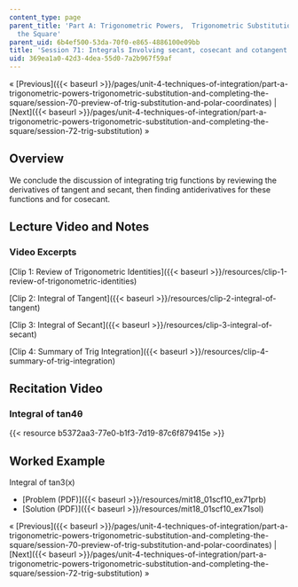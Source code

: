```yaml
---
content_type: page
parent_title: 'Part A: Trigonometric Powers,  Trigonometric Substitution and Completing
  the Square'
parent_uid: 6b4ef500-53da-70f0-e865-4886100e09bb
title: 'Session 71: Integrals Involving secant, cosecant and cotangent'
uid: 369ea1a0-42d3-4dea-55d0-7a2b967f59af
---
```


« [Previous]({{< baseurl >}}/pages/unit-4-techniques-of-integration/part-a-trigonometric-powers-trigonometric-substitution-and-completing-the-square/session-70-preview-of-trig-substitution-and-polar-coordinates) | [Next]({{< baseurl >}}/pages/unit-4-techniques-of-integration/part-a-trigonometric-powers-trigonometric-substitution-and-completing-the-square/session-72-trig-substitution) »

Overview
--------

We conclude the discussion of integrating trig functions by reviewing the derivatives of tangent and secant, then finding antiderivatives for these functions and for cosecant.

Lecture Video and Notes
-----------------------

### Video Excerpts

[Clip 1: Review of Trigonometric Identities]({{< baseurl >}}/resources/clip-1-review-of-trigonometric-identities)

[Clip 2: Integral of Tangent]({{< baseurl >}}/resources/clip-2-integral-of-tangent)

[Clip 3: Integral of Secant]({{< baseurl >}}/resources/clip-3-integral-of-secant)

[Clip 4: Summary of Trig Integration]({{< baseurl >}}/resources/clip-4-summary-of-trig-integration)

Recitation Video
----------------

### Integral of tan4θ

{{< resource b5372aa3-77e0-b1f3-7d19-87c6f879415e >}}

Worked Example
--------------

Integral of tan3(x)

*   [Problem (PDF)]({{< baseurl >}}/resources/mit18_01scf10_ex71prb)
*   [Solution (PDF)]({{< baseurl >}}/resources/mit18_01scf10_ex71sol)

« [Previous]({{< baseurl >}}/pages/unit-4-techniques-of-integration/part-a-trigonometric-powers-trigonometric-substitution-and-completing-the-square/session-70-preview-of-trig-substitution-and-polar-coordinates) | [Next]({{< baseurl >}}/pages/unit-4-techniques-of-integration/part-a-trigonometric-powers-trigonometric-substitution-and-completing-the-square/session-72-trig-substitution) »